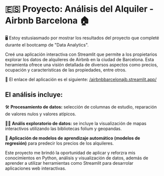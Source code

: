# 🇪🇸 Proyecto: Análisis del Alquiler - Airbnb Barcelona 🏠

🖥️ Estoy estusiasmado por mostrar los resultados del proyecto que completé durante el bootcamp de "Data Analytics". 

Creé una aplicación interactiva con Streamlit que permite a los propietarios explorar los datos de alquileres de Airbnb en la ciudad de Barcelona. Esta heramienta ofrece una visión detallada de diversos aspectos como precios, ocupación y características de las propiedades, entre otros. 

🔗 El enlace del aplicación es el siguiente: [/airbnbbarcelonajb.streamlit.app/](https://airbnbbarcelonajb.streamlit.app/)

## El análisis incluye: 

🛠️ **Procesamiento de datos:** selección de columnas de estudio, reparación de valores nulos y valores atípicos.

👨‍💻 **Anális exploratorio de datos:** se incluye la visualización de mapas interactivos utilizando las bibliotecas folium y geopandas. 

🦾 **Aplicación de modelos de aprendizaje automático (modelos de regresión)** para predecir los precios de los alquileres. 

Este proyecto me brindó la oportunidad de aplicar y reforzra mis conocimientos en Python, análisis y visualización de datos, además de aprender a utilizar herramientas como Streamlit para desarrolar aplicaciones web interactivas. 
